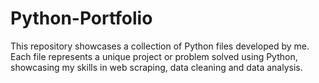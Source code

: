 # Python-Portfolio

This repository showcases a collection of Python files developed by me. Each file represents a unique project or problem solved using Python, showcasing my skills in web scraping, data cleaning and data analysis.
